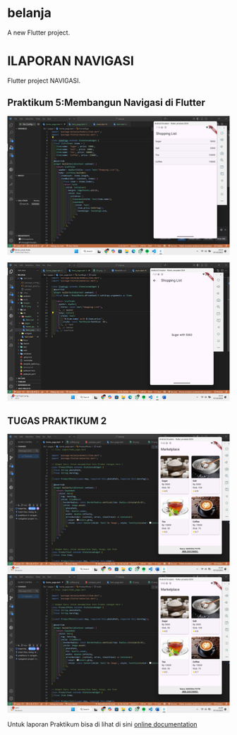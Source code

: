 # belanja

A new Flutter project.

# lLAPORAN NAVIGASI

Flutter project NAVIGASI.

## Praktikum 5:Membangun Navigasi di Flutter

![Screenshot belanja](images/01.png)

![Screenshot belanja](images/02.png)

## TUGAS PRAKTIKUM 2

![Screenshot belanja](images/03.png)
![Screenshot belanja](images/03.png)

Untuk laporan Praktikum bisa di lihat di sini
[online documentation](https://drive.google.com/file/d/1ggNm2Ee7qICLcRB5ZpKRYgIjoltO_Krh/view?usp=sharing)
